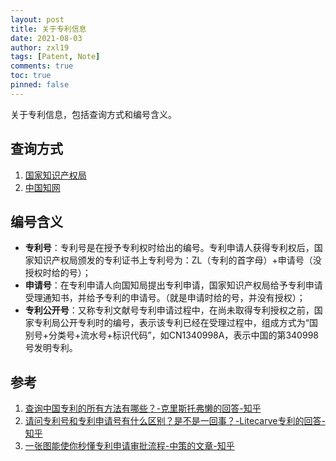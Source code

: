 ```yaml
---
layout: post
title: 关于专利信息
date: 2021-08-03
author: zxl19
tags: [Patent, Note]
comments: true
toc: true
pinned: false
---
```


关于专利信息，包括查询方式和编号含义。

<!-- more -->

## 查询方式

1. [国家知识产权局](http://www.cnipa.gov.cn/)
2. [中国知网](https://kns.cnki.net/)

## 编号含义

- **专利号**：专利号是在授予专利权时给出的编号。专利申请人获得专利权后，国家知识产权局颁发的专利证书上专利号为：ZL（专利的首字母）+申请号（没授权时给的号）；
- **申请号**：在专利申请人向国知局提出专利申请，国家知识产权局给予专利申请受理通知书，并给予专利的申请号。（就是申请时给的号，并没有授权）；
- **专利公开号**：又称专利文献号专利申请过程中，在尚未取得专利授权之前，国家专利局公开专利时的编号，表示该专利已经在受理过程中，组成方式为“国别号+分类号+流水号+标识代码”，如CN1340998A，表示中国的第340998号发明专利。

## 参考

1. [查询中国专利的所有方法有哪些？-克里斯托弗懒的回答-知乎](https://www.zhihu.com/question/59967051/answer/171040466)
2. [请问专利号和专利申请号有什么区别？是不是一回事？-Litecarve专利的回答-知乎](https://www.zhihu.com/question/66035671/answer/362167295)
3. [一张图能使你秒懂专利申请审批流程-中策的文章-知乎](https://zhuanlan.zhihu.com/p/34993167)
